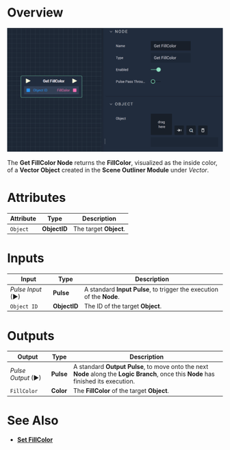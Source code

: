 # Overview

![The Get FillColor Node.](../../../.gitbook/assets/getfillcolor.png)

The **Get FillColor Node** returns the **FillColor**, visualized as the inside color, of a **Vector Object** created in the **Scene Outliner Module** under *Vector*. 

# Attributes

|Attribute|Type|Description|
|---|---|---|
| `Object` | **ObjectID** | The target **Object**. |

# Inputs

|Input|Type|Description|
|---|---|---|
|*Pulse Input* (►)|**Pulse**|A standard **Input Pulse**, to trigger the execution of the **Node**.|
| `Object ID` | **ObjectID** | The ID of the target **Object**. |

# Outputs

|Output|Type|Description|
|---|---|---|
|*Pulse Output* (►)|**Pulse**|A standard **Output Pulse**, to move onto the next **Node** along the **Logic Branch**, once this **Node** has finished its execution.|
|`FillColor`|**Color**| The **FillColor** of the target **Object**.|

# See Also

* [**Set FillColor**](setfillcolor.md)